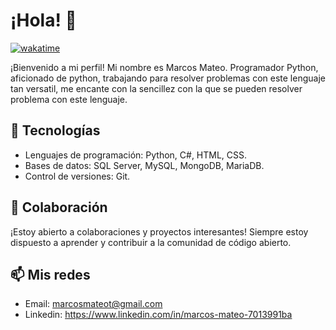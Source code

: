 # ¡Hola! 👋

[![wakatime](https://wakatime.com/badge/user/f68f6773-2c77-49c5-90d2-d3fb829ee671.svg)](https://wakatime.com/@f68f6773-2c77-49c5-90d2-d3fb829ee671)

¡Bienvenido a mi perfil!
Mi nombre es Marcos Mateo. Programador Python, aficionado de python, trabajando para resolver problemas con este lenguaje tan versatil, me encante con la sencillez con la que se pueden resolver problema con este lenguaje. 

## 🚀 Tecnologías

- Lenguajes de programación: Python, C#, HTML, CSS.
- Bases de datos: SQL Server, MySQL, MongoDB, MariaDB.
- Control de versiones: Git.

## 👯 Colaboración

¡Estoy abierto a colaboraciones y proyectos interesantes! Siempre estoy dispuesto a aprender y contribuir a la comunidad de código abierto.

## 📫 Mis redes

 - Email: marcosmateot@gmail.com
 - Linkedin: https://www.linkedin.com/in/marcos-mateo-7013991ba
